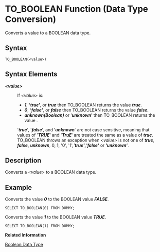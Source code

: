 <!-- loio258b5350ad43487397d47f2ab309952d -->

# TO\_BOOLEAN Function \(Data Type Conversion\)

Converts a value to a BOOLEAN data type.



<a name="loio258b5350ad43487397d47f2ab309952d__sql_function_to_binary_1sql_function_to_binary_syntax"/>

## Syntax

```
TO_BOOLEAN(<value>)
```



<a name="loio258b5350ad43487397d47f2ab309952d__section_u5s_hjb_qdb"/>

## Syntax Elements


<dl>
<dt><b>

*<value\>*

</b></dt>
<dd>

If *<value\>* is:

-   ***1***, ***'true'***, or ***true*** then TO\_BOOLEAN returns the value ***true***.
-   ***0***, ***'false'***, or ***false*** then TO\_BOOLEAN returns the value ***false***.
-   ***unknown\(Boolean\)*** or '***unknown***' then TO\_BOOLEAN returns the value .


'***true***', '***false***', and '***unknown***' are not case sensitive, meaning that values of '***TRUE***' and '***TruE***' are treated the same as a value of ***true***. TO\_BOOLEAN throws an exception when *<value\>* is not one of ***true***, ***false***, ***unknown***, 0, 1, '0', '1',***'true'***,***'false'*** or ***'unknown'***.



</dd>
</dl>



<a name="loio258b5350ad43487397d47f2ab309952d__sql_function_to_binary_1sql_function_to_binary_description"/>

## Description

Converts a *<value\>* to a BOOLEAN data type.



<a name="loio258b5350ad43487397d47f2ab309952d__sql_function_to_binary_1sql_function_to_binary_examples"/>

## Example

Converts the value ***0*** to the BOOLEAN value ***FALSE***.

```
SELECT TO_BOOLEAN(0) FROM DUMMY;
```

Converts the value ***1*** to the BOOLEAN value ***TRUE***.

```
SELECT TO_BOOLEAN(1) FROM DUMMY;
```

**Related Information**  


[Boolean Data Type](../boolean-data-type-f044a9c.md "The BOOLEAN data type stores boolean values, which are TRUE, FALSE, and UNKNOWN, where UNKNOWN is a synonym of NULL.")

